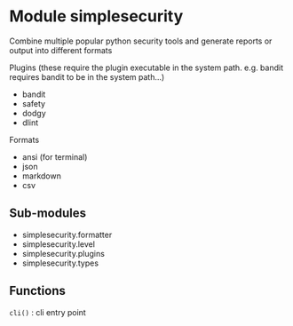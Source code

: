 Module simplesecurity
=====================
Combine multiple popular python security tools and generate reports or output
into different formats

Plugins (these require the plugin executable in the system path. e.g. bandit
requires bandit to be in the system path...)

- bandit
- safety
- dodgy
- dlint

Formats

- ansi (for terminal)
- json
- markdown
- csv

Sub-modules
-----------
* simplesecurity.formatter
* simplesecurity.level
* simplesecurity.plugins
* simplesecurity.types

Functions
---------

    
`cli()`
:   cli entry point